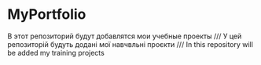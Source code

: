 # MyPortfolio
В этот репозиторий будут добавлятся мои учебные проекты
///
У цей репозиторій будуть додані мої навчвльні проєкти
///
In this repository will be added my training projects
